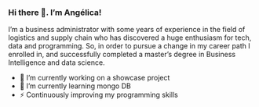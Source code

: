 ### Hi there 👋.  I’m Angélica!

I’m a business administrator with some years of experience in the field of logistics and supply chain who has discovered a huge enthusiasm for tech, data and programming. So, in order to pursue a  change in my career path I enrolled in, and successfully completed a master’s degree in Business Intelligence and data science. 




- 🔭 I’m currently working on a showcase project 
- 🌱 I’m currently learning mongo DB
- ⚡ Continuously improving my programming skills 

